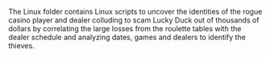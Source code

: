 The Linux folder contains Linux scripts to uncover the identities of the rogue casino player and dealer colluding to scam Lucky Duck out of thousands of dollars by
correlating the large losses from the roulette tables with the dealer schedule and analyzing dates, games and dealers to identify the thieves.

